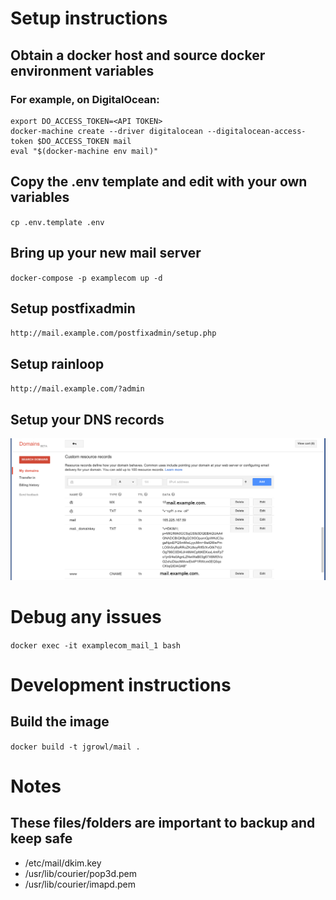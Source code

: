 # Setup instructions 


## Obtain a docker host and source docker environment variables

### For example, on DigitalOcean:

    export DO_ACCESS_TOKEN=<API TOKEN>
    docker-machine create --driver digitalocean --digitalocean-access-token $DO_ACCESS_TOKEN mail
    eval "$(docker-machine env mail)"
    
    
## Copy the .env template and edit with your own variables 

`cp .env.template .env`
    
## Bring up your new mail server

`docker-compose -p examplecom up -d`
    
## Setup postfixadmin

`http://mail.example.com/postfixadmin/setup.php`
    
## Setup rainloop
    
`http://mail.example.com/?admin`

## Setup your DNS records

![DNS Records](images/mail-dns-records.png "dns-records")
    
# Debug any issues
    
`docker exec -it examplecom_mail_1 bash`

# Development instructions

## Build the image

`docker build -t jgrowl/mail .`

# Notes

## These files/folders are important to backup and keep safe

- /etc/mail/dkim.key
- /usr/lib/courier/pop3d.pem
- /usr/lib/courier/imapd.pem
